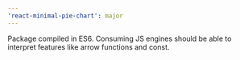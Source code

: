 ```yaml
---
'react-minimal-pie-chart': major
---
```


Package compiled in ES6. Consuming JS engines should be able to interpret features like arrow functions and const.
